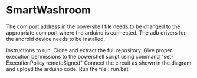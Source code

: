# SmartWashroom
The com port address in the powershell file needs to be changed to the appropriate com port where the arduino is connected.
The adb drivers for the android device needs to be installed.

Instructions to run:
Clone and extract the full repository.
Give proper execution permissions to the powershell script using command "set-ExecutionPolicy remoteSigned"
Connect the circuit as shown in the diagram and upload the arduino code.
Run the file : run.bat
